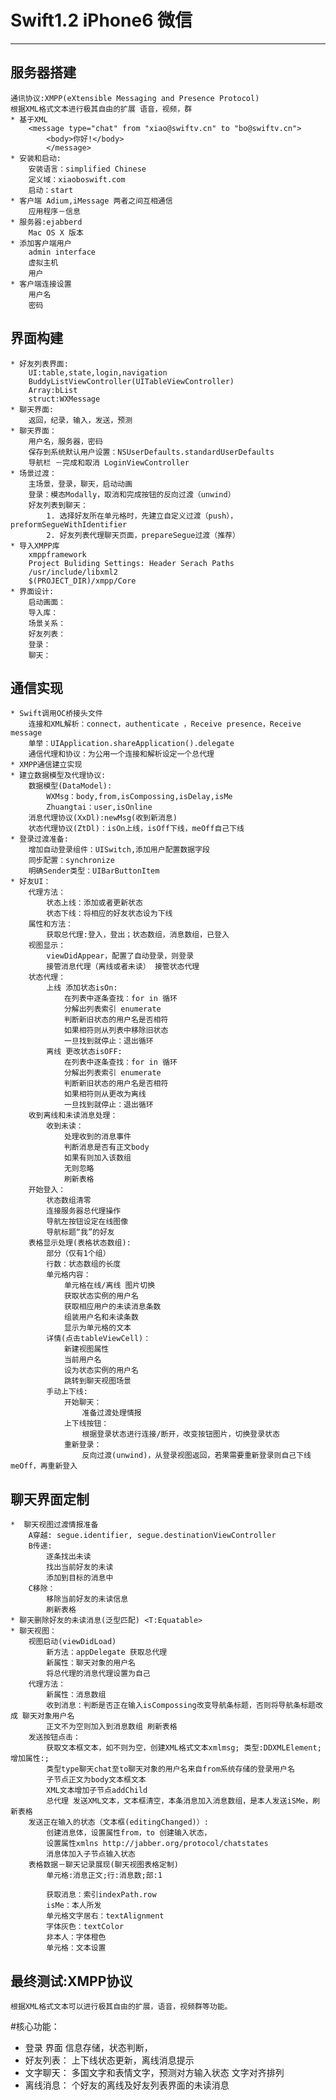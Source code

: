 # Swift1.2 iPhone6 微信

***

## 服务器搭建
	通讯协议:XMPP(eXtensible Messaging and Presence Protocol)
	根据XML格式文本进行极其自由的扩展 语音，视频，群
	* 基于XML
		<message type="chat" from "xiao@swiftv.cn" to "bo@swiftv.cn">
			<body>你好!</body>
			</message>
	* 安装和启动:
		安装语言：simplified Chinese
		定义域：xiaoboswift.com
		启动：start
	* 客户端 Adium,iMessage 两者之间互相通信
		应用程序－信息
	* 服务器:ejabberd
		Mac OS X 版本
	* 添加客户端用户
		admin interface
		虚拟主机
		用户
	* 客户端连接设置
		用户名
		密码

## 界面构建
	* 好友列表界面:
		UI:table,state,login,navigation
		BuddyListViewController(UITableViewController)
		Array:bList
		struct:WXMessage
	* 聊天界面: 
		返回，纪录，输入，发送，预测
	* 聊天界面：
		用户名，服务器，密码 
		保存到系统默认用户设置：NSUserDefaults.standardUserDefaults
		导航栏 －完成和取消 LoginViewController
	* 场景过渡： 
		主场景，登录，聊天，启动动画
		登录：模态Modally，取消和完成按钮的反向过渡（unwind）
		好友列表到聊天：
			1. 选择好友所在单元格时，先建立自定义过渡（push），preformSegueWithIdentifier
			2. 好友列表代理聊天页面，prepareSegue过渡（推荐）
	* 导入XMPP库
		xmppframework 
		Project Buliding Settings: Header Serach Paths
		/usr/include/libxml2
		$(PROJECT_DIR)/xmpp/Core
	* 界面设计:
		启动画面：
		导入库：
		场景关系：
		好友列表：
		登录：
		聊天：

## 通信实现 
	* Swift调用OC桥接头文件
		连接和XML解析：connect，authenticate ，Receive presence，Receive message
		单举：UIApplication.shareApplication().delegate
		通信代理和协议：为公用一个连接和解析设定一个总代理
	* XMPP通信建立实现
	* 建立数据模型及代理协议:
		数据模型(DataModel):	
			WXMsg：body,from,isCompossing,isDelay,isMe
			Zhuangtai：user,isOnline
		消息代理协议(XxDl):newMsg(收到新消息)
		状态代理协议(ZtDl)：isOn上线，isOff下线，meOff自己下线
	* 登录过渡准备:
		增加自动登录组件：UISwitch,添加用户配置数据字段
		同步配置：synchronize
		明确Sender类型：UIBarButtonItem
	* 好友UI：
		代理方法：
			状态上线：添加或者更新状态
			状态下线：将相应的好友状态设为下线
		属性和方法：
			获取总代理:登入，登出；状态数组，消息数组，已登入
		视图显示：
			viewDidAppear，配置了自动登录，则登录
			接管消息代理（离线或者未读） 接管状态代理
		状态代理：
			上线 添加状态isOn:
				在列表中逐条查找：for in 循环
				分解出列表索引 enumerate
				判断新旧状态的用户名是否相符
				如果相符则从列表中移除旧状态
				一旦找到就停止：退出循环
			离线 更改状态isOFF:
				在列表中逐条查找：for in 循环
				分解出列表索引 enumerate
				判断新旧状态的用户名是否相符
				如果相符则从更改为离线
				一旦找到就停止：退出循环
		收到离线和未读消息处理：
			收到未读：
				处理收到的消息事件
				判断消息是否有正文body
				如果有则加入该数组
				无则忽略
				刷新表格
		开始登入：
			状态数组清零
			连接服务器总代理操作
			导航左按钮设定在线图像
			导航标题“我”的好友
		表格显示处理(表格状态数组):
			部分（仅有1个组）
			行数：状态数组的长度
			单元格内容：
				单元格在线/离线 图片切换 
				获取状态实例的用户名
				获取相应用户的未读消息条数
				组装用户名和未读条数
				显示为单元格的文本
			详情(点击tableViewCell)：
				新建视图属性
				当前用户名
				设为状态实例的用户名
				跳转到聊天视图场景
			手动上下线:
				开始聊天：
					准备过渡处理情报
				上下线按钮：
					根据登录状态进行连接/断开，改变按钮图片，切换登录状态
				重新登录：
					反向过渡(unwind)，从登录视图返回，若果需要重新登录则自己下线meOff，再重新登入


## 聊天界面定制
	*  聊天视图过渡情报准备
		A穿越: segue.identifier, segue.destinationViewController
		B传递:
			逐条找出未读
			找出当前好友的未读
			添加到目标的消息中
		C移除：
			移除当前好友的未读信息
			刷新表格
	* 聊天删除好友的未读消息(泛型匹配) <T:Equatable>
	* 聊天视图：
		视图启动(viewDidLoad)
			新方法：appDelegate 获取总代理
			新属性：聊天对象的用户名
			将总代理的消息代理设置为自己
		代理方法：
			新属性：消息数组
			收到消息：判断是否正在输入isCompossing改变导航条标题，否则将导航条标题改成 聊天对象用户名
			正文不为空则加入到消息数组 刷新表格
		发送按钮点击：
			获取文本框文本，如不则为空，创建XML格式文本xmlmsg; 类型:DDXMLElement;增加属性:;
			类型type聊天chat至to聊天对象的用户名来自from系统存储的登录用户名
			子节点正文为body文本框文本
			XML文本增加子节点addChild
			总代理 发送XML文本，文本框清空，本条消息加入消息数组，是本人发送iSMe，刷新表格
		发送正在输入的状态（文本框(editingChanged)）:
			创建消息体，设置属性from，to 创建输入状态，
			设置属性xmlns http://jabber.org/protocol/chatstates
			消息体加入子节点输入状态
		表格数据－聊天记录展现(聊天视图表格定制)
			单元格:消息正文;行:消息数;部:1

			获取消息：索引indexPath.row
			isMe：本人所发
			单元格文字居右：textAlignment
			字体灰色：textColor
			非本人：字体橙色
			单元格：文本设置

## 最终测试:XMPP协议
	根据XML格式文本可以进行极其自由的扩展，语音，视频群等功能。

#核心功能：
* 登录
	界面 信息存储，状态判断，
* 好友列表： 
	上下线状态更新，离线消息提示
* 文字聊天：
	多国文字和表情文字，预测对方输入状态 文字对齐排列
* 离线消息：
	个好友的离线及好友列表界面的未读消息